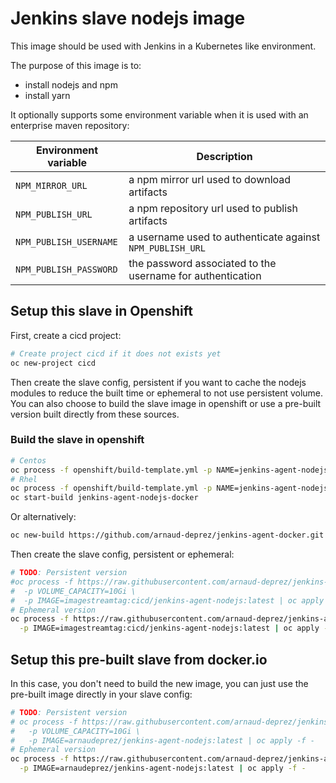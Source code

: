 # Jenkins slave nodejs image

This image should be used with Jenkins in a Kubernetes like environment.

The purpose of this image is to:

* install nodejs and npm
* install yarn

It optionally supports some environment variable when it is used with an enterprise maven repository:

| Environment variable         | Description |
| ---------------------------- | ----------- |
| `NPM_MIRROR_URL`           | a npm mirror url used to download artifacts |
| `NPM_PUBLISH_URL`          | a npm repository url used to publish artifacts |
| `NPM_PUBLISH_USERNAME`     | a username used to authenticate against `NPM_PUBLISH_URL` |
| `NPM_PUBLISH_PASSWORD`     | the password associated to the username for authentication |

## Setup this slave in Openshift

First, create a cicd project:

```sh
# Create project cicd if it does not exists yet
oc new-project cicd
```

Then create the slave config, persistent if you want to cache the nodejs modules to reduce the built time
or ephemeral to not use persistent volume.
You can also choose to build the slave image in openshift or use a pre-built version built directly from
these sources.

### Build the slave in openshift

```sh
# Centos
oc process -f openshift/build-template.yml -p NAME=jenkins-agent-nodejs | oc apply -f -
# Rhel
oc process -f openshift/build-template.yml -p NAME=jenkins-agent-nodejs -p DOCKERFILE_PATH=Dockerfile.rhel | oc apply -f -
oc start-build jenkins-agent-nodejs-docker
```

Or alternatively:

```sh
oc new-build https://github.com/arnaud-deprez/jenkins-agent-docker.git --context-dir=agent-nodejs --name=jenkins-agent-nodejs
```

Then create the slave config, persistent or ephemeral:

```sh
# TODO: Persistent version
#oc process -f https://raw.githubusercontent.com/arnaud-deprez/jenkins-agent-docker/master/agent-nodejs/openshift/agent-config-persistent.yml \
#  -p VOLUME_CAPACITY=10Gi \
#  -p IMAGE=imagestreamtag:cicd/jenkins-agent-nodejs:latest | oc apply -f -
# Ephemeral version
oc process -f https://raw.githubusercontent.com/arnaud-deprez/jenkins-agent-docker/master/agent-nodejs/openshift/agent-config-ephemeral.yml \
  -p IMAGE=imagestreamtag:cicd/jenkins-agent-nodejs:latest | oc apply -f -
```

## Setup this pre-built slave from docker.io

In this case, you don't need to build the new image, you can just use the pre-built
image directly in your slave config:

```sh
# TODO: Persistent version
# oc process -f https://raw.githubusercontent.com/arnaud-deprez/jenkins-agent-docker/master/agent-nodejs/openshift/agent-config-persistent.yml \
#   -p VOLUME_CAPACITY=10Gi \
#   -p IMAGE=arnaudeprez/jenkins-agent-nodejs:latest | oc apply -f -
# Ephemeral version
oc process -f https://raw.githubusercontent.com/arnaud-deprez/jenkins-agent-docker/master/agent-nodejs/openshift/agent-config-ephemeral.yml \
  -p IMAGE=arnaudeprez/jenkins-agent-nodejs:latest | oc apply -f -
```